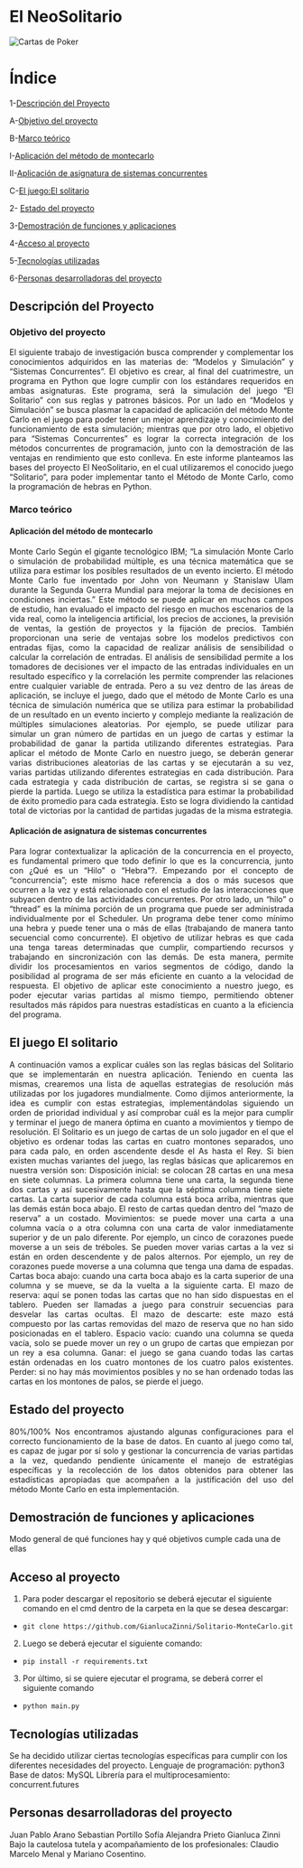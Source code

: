 # El NeoSolitario 
![Cartas de Poker](https://fotos.perfil.com/2022/12/28/trim/950/534/cartas-de-truco-y-poker-20221228-1481314.jpg)

# Índice

1-[Descripción del Proyecto](#Descripción-del-Proyecto) 

A-[Objetivo del proyecto](#Objetivo-del-proyecto) 

B-[Marco teórico](#Marco-teórico) 

I-[Aplicación del método de montecarlo](#Aplicación-del-método-de-montecarlo) 

II-[Aplicación de asignatura de sistemas concurrentes](#Aplicación-de-asignatura-de-sistemas-concurrentes)

C-[El juego:El solitario](#El-juego-El-solitario) 

2- [Estado del proyecto](#Estado-del-proyecto)

3-[Demostración de funciones y aplicaciones](#Demostración-de-funciones-y-aplicaciones)

4-[Acceso al proyecto](#Acceso-al-proyecto)

5-[Tecnologías utilizadas](#Tecnologías-utilizadas)

6-[Personas desarrolladoras del proyecto](#Personas-desarrolladoras-del-proyecto)


## Descripción del Proyecto

### Objetivo del proyecto
<p align="justify">
  El siguiente trabajo de investigación busca comprender y complementar los conocimientos adquiridos en las materias de: “Modelos y Simulación” y “Sistemas Concurrentes”. El objetivo es crear, al final del cuatrimestre, un programa en Python que logre cumplir con los estándares requeridos en ambas asignaturas. Este programa, será la simulación del juego “El Solitario” con sus reglas y patrones básicos. Por un lado en “Modelos y Simulación” se busca plasmar la capacidad de aplicación del método Monte Carlo en el juego para poder tener un mejor aprendizaje y conocimiento del funcionamiento de esta simulación; mientras que por otro lado, el objetivo para “Sistemas Concurrentes” es lograr la correcta integración de los métodos concurrentes de programación, junto con la demostración de las ventajas en rendimiento que esto conlleva.
En este informe planteamos las bases del proyecto El NeoSolitario, en el cual utilizaremos el conocido juego “Solitario”, para poder implementar tanto el Método de Monte Carlo, como la programación de hebras en Python.
</p>

### Marco teórico

#### Aplicación del método de montecarlo
<p align="justify">
Monte Carlo
  Según el gigante tecnológico IBM; “La simulación Monte Carlo o simulación de probabilidad múltiple, es una técnica matemática que se utiliza para estimar los posibles resultados de un evento incierto. El método Monte Carlo fue inventado por John von Neumann y Stanislaw Ulam durante la Segunda Guerra Mundial para mejorar la toma de decisiones en condiciones inciertas.” Este método se puede aplicar en muchos campos de estudio, han evaluado el impacto del riesgo en muchos escenarios de la vida real, como la inteligencia artificial, los precios de acciones, la previsión de ventas, la gestión de proyectos y la fijación de precios. También proporcionan una serie de ventajas sobre los modelos predictivos con entradas fijas, como la capacidad de realizar análisis de sensibilidad o calcular la correlación de entradas. El análisis de sensibilidad permite a los tomadores de decisiones ver el impacto de las entradas individuales en un resultado específico y la correlación les permite comprender las relaciones entre cualquier variable de entrada.
Pero a su vez dentro de las áreas de aplicación, se incluye el juego, dado que el método de Monte Carlo es una técnica de simulación numérica que se utiliza para estimar la probabilidad de un resultado en un evento incierto y complejo mediante la realización de múltiples simulaciones aleatorias. Por ejemplo, se puede utilizar para simular un gran número de partidas en un juego de cartas y estimar la probabilidad de ganar la partida utilizando diferentes estrategias.
Para aplicar el método de Monte Carlo en nuestro juego, se deberán generar varias distribuciones aleatorias de las cartas y se ejecutarán a su vez, varias partidas utilizando diferentes estrategias en cada distribución. Para cada estrategia y cada distribución de cartas, se registra si se gana o pierde la partida. Luego se utiliza la estadística para estimar la probabilidad de éxito promedio para cada estrategia. Esto se logra dividiendo la cantidad total de victorias por la cantidad de partidas jugadas de la misma estrategia.
</p>

#### Aplicación de asignatura de sistemas concurrentes
<p align="justify">
  Para lograr contextualizar la aplicación de la concurrencia en el proyecto, es fundamental primero que todo definir lo que es la concurrencia, junto con ¿Qué es un “Hilo” o “Hebra”?. Empezando por el concepto de  “concurrencia”; este mismo hace referencia a dos o más sucesos que ocurren a la vez y está relacionado con el estudio de las interacciones que subyacen dentro de las actividades concurrentes. Por otro lado, un “hilo” o “thread” es la mínima porción de un programa que puede ser administrada individualmente por el Scheduler. Un programa debe tener como mínimo una hebra y puede tener una o más de ellas (trabajando de manera tanto secuencial como concurrente). El objetivo de utilizar hebras es que cada una tenga tareas determinadas que cumplir, compartiendo recursos y trabajando en sincronización con las demás. De esta manera, permite dividir los procesamientos en varios segmentos de código, dando la posibilidad al programa de ser más eficiente en cuanto a la velocidad de respuesta. 
El objetivo de aplicar este conocimiento a nuestro juego, es poder ejecutar varias partidas al mismo tiempo, permitiendo obtener resultados más rápidos para nuestras estadísticas en cuanto a la eficiencia del programa.  
</p>

## El juego El solitario
<p align="justify">
  A continuación vamos a explicar cuáles son las reglas básicas del Solitario que se implementarán en nuestra aplicación. Teniendo en cuenta las mismas, crearemos una lista de aquellas estrategias de resolución más utilizadas por los jugadores mundialmente. Como dijimos anteriormente, la idea es cumplir con estas estrategias, implementándolas siguiendo un orden de prioridad individual y así comprobar cuál es la mejor para cumplir y terminar el juego de manera óptima en cuanto a movimientos y tiempo de resolución. 
  El Solitario es un juego de cartas de un solo jugador en el que el objetivo es ordenar todas las cartas en cuatro montones separados, uno para cada palo, en orden ascendente desde el As hasta el Rey. Si bien existen muchas variantes del juego, las reglas básicas que aplicaremos en nuestra versión son:
Disposición inicial: se colocan 28 cartas en una mesa en siete columnas. La primera columna tiene una carta, la segunda tiene dos cartas y así sucesivamente hasta que la séptima columna tiene siete cartas. La carta superior de cada columna está boca arriba, mientras que las demás están boca abajo. El resto de cartas quedan dentro del “mazo de reserva” a un costado.
Movimientos: se puede mover una carta a una columna vacía o a otra columna con una carta de valor inmediatamente superior y de un palo diferente. Por ejemplo, un cinco de corazones puede moverse a un seis de tréboles. Se pueden mover varias cartas a la vez si están en orden descendente y de palos alternos. Por ejemplo, un rey de corazones puede moverse a una columna que tenga una dama de espadas.
Cartas boca abajo: cuando una carta boca abajo es la carta superior de una columna y se mueve, se da la vuelta a la siguiente carta.
El mazo de reserva: aquí se ponen todas las cartas que no han sido dispuestas en el tablero. Pueden ser llamadas a juego para construir secuencias para desvelar las cartas ocultas.
El mazo de descarte: este mazo está compuesto por las cartas removidas del mazo de reserva que no han sido posicionadas en el tablero.
Espacio vacío: cuando una columna se queda vacía, solo se puede mover un rey o un grupo de cartas que empiezan por un rey a esa columna.
Ganar: el juego se gana cuando todas las cartas están ordenadas en los cuatro montones de los cuatro palos existentes.
Perder: si no hay más movimientos posibles y no se han ordenado todas las cartas en los montones de palos, se pierde el juego.
</p>

## Estado del proyecto
<p align="justify">
80%/100% 
  Nos encontramos ajustando algunas configuraciones para el correcto funcionamiento de la base de datos. En cuanto al juego como tal, es capaz de jugar por sí solo y gestionar la concurrencia de varias partidas a la vez, quedando pendiente únicamente el manejo de estratégias específicas y la recolección de los datos obtenidos para obtener las estadísticas apropiadas que acompañen a la justificación del uso del método Monte Carlo en esta implementación.
</p>

## Demostración de funciones y aplicaciones
Modo general de qué funciones hay y qué objetivos cumple cada una de ellas

## Acceso al proyecto
1. Para poder descargar el repositorio se deberá ejecutar el siguiente comando en el cmd dentro de la carpeta en la que se desea descargar:
- `git clone https://github.com/GianlucaZinni/Solitario-MonteCarlo.git`
2. Luego se deberá ejecutar el siguiente comando:
- `pip install -r requirements.txt`
3. Por último, si se quiere ejecutar el programa, se deberá correr el siguiente comando
- `python main.py`

## Tecnologías utilizadas
Se ha decidido utilizar ciertas tecnologías específicas para cumplir con los diferentes necesidades del proyecto. 
Lenguaje de programación: python3
Base de datos: MySQL
Librería para el multiprocesamiento: concurrent.futures

## Personas desarrolladoras del proyecto
Juan Pablo Arano
Sebastian Portillo
Sofía Alejandra Prieto
Gianluca Zinni
Bajo la cautelosa tutela y acompañamiento de los profesionales: Claudio Marcelo Menal y Mariano Cosentino.
